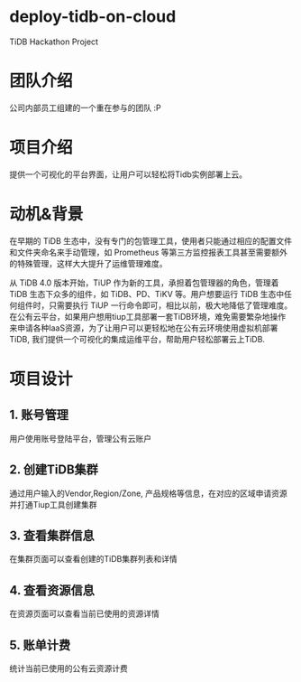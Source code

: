 # deploy-tidb-on-cloud
TiDB Hackathon Project

# 团队介绍
公司内部员工组建的一个重在参与的团队 :P

# 项目介绍
提供一个可视化的平台界面，让用户可以轻松将Tidb实例部署上云。

# 动机&背景

  在早期的 TiDB 生态中，没有专门的包管理工具，使用者只能通过相应的配置文件和文件夹命名来手动管理，如 Prometheus 等第三方监控报表工具甚至需要额外的特殊管理，这样大大提升了运维管理难度。


  从 TiDB 4.0 版本开始，TiUP 作为新的工具，承担着包管理器的角色，管理着 TiDB 生态下众多的组件，如 TiDB、PD、TiKV 等。用户想要运行 TiDB 生态中任何组件时，只需要执行 TiUP 一行命令即可，相比以前，极大地降低了管理难度。在公有云平台，如果用户想用tiup工具部署一套TiDB环境，难免需要繁杂地操作来申请各种IaaS资源，为了让用户可以更轻松地在公有云环境使用虚拟机部署TiDB, 我们提供一个可视化的集成运维平台，帮助用户轻松部署云上TiDB.
  
# 项目设计
## 1. 账号管理
用户使用账号登陆平台，管理公有云账户

## 2. 创建TiDB集群
通过用户输入的Vendor,Region/Zone, 产品规格等信息，在对应的区域申请资源并打通Tiup工具创建集群

## 3. 查看集群信息
在集群页面可以查看创建的TiDB集群列表和详情

## 4. 查看资源信息
在资源页面可以查看当前已使用的资源详情

## 5. 账单计费
统计当前已使用的公有云资源计费
